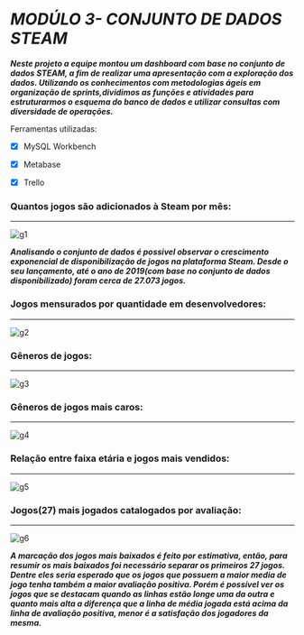  # **_MODÚLO 3- CONJUNTO DE DADOS STEAM_**

 **_Neste projeto a equipe montou um dashboard com base no conjunto de dados STEAM, a fim de realizar uma apresentação com a exploração dos dados.
Utilizando os conhecimentos com metodologias ágeis em organização de sprints,dividimos as funções e atividades para  estruturarmos o esquema do banco de dados e utilizar consultas com diversidade de operações._**

Ferramentas utilizadas:
- [x] MySQL Workbench
- [x] Metabase
- [x] Trello


### Quantos jogos são adicionados à Steam por mês: 
<hr>

![g1](https://user-images.githubusercontent.com/56237420/139282811-6dbb10f6-7b61-40d4-8a95-324fdaff33f5.png)

**_Analisando o conjunto de dados é possivel observar o crescimento exponencial de disponibilização de jogos na plataforma Steam.
Desde o seu lançamento, até o ano de 2019(com base no conjunto de dados disponibilizado) foram cerca de 27.073 jogos._**

### Jogos mensurados por quantidade em desenvolvedores:
<hr>

![g2](https://user-images.githubusercontent.com/56237420/139282838-6ac9d145-2940-49e8-8d2c-4e4ac5a21e83.png)

### Gêneros de jogos:
<hr>

![g3](https://user-images.githubusercontent.com/56237420/139282871-a4d149b5-45b8-4ef8-9cf7-b9c66401bf16.png)

### Gêneros de jogos mais caros: 
<hr>

![g4](https://user-images.githubusercontent.com/56237420/139282887-6d54bc3a-8b4e-43cb-9f6e-b784f05b1ec2.png)

### Relação entre faixa etária e jogos mais vendidos:
<hr>

![g5](https://user-images.githubusercontent.com/56237420/139283583-dbc8d8f3-3cb6-4a5d-8d32-e04f20a82645.png)

### Jogos(27) mais jogados catalogados por avaliação:
<hr>

![g6](https://user-images.githubusercontent.com/56237420/139282909-e6898cad-d5b3-445c-81dc-2961fe2ebb34.png)

**_A marcação dos jogos mais baixados é feito por estimativa, então, para resumir os mais baixados foi necessário separar os primeiros 27 jogos. Dentre eles seria esperado que os jogos que possuem a maior media de jogo tenha também a maior avaliação positiva. Porém é possível ver os jogos que se destacam quando as linhas estão longe uma da outra e quanto mais alta a diferença que a linha de média jogada está acima da linha de avaliação positiva, menor é a satisfação dos jogadores da mesma._**
